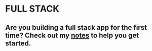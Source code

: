# FULL STACK 

## Are you building a full stack app for the first time? Check out my [notes](https://github.com/stephtf/full-stack/blob/c43d70ab64e751d2476fca1a4926e62d6c7d88ab/steps-to-full-stack.md) to help you get started. 

